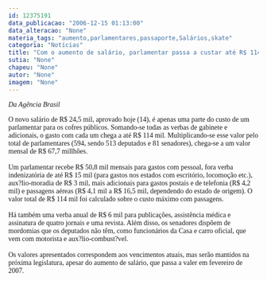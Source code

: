 ```yaml
---
id: 12375191
data_publicacao: "2006-12-15 01:13:00"
data_alteracao: "None"
materia_tags: "aumento,parlamentares,passaporte,Salários,skate"
categoria: "Notícias"
title: "Com o aumento de salário, parlamentar passa a custar até R$ 114 mil mensais "
sutia: "None"
chapeu: "None"
autor: "None"
imagem: "None"
---
```

<p><P><FONT face=Verdana><I>Da Agência Brasil</I>&nbsp;<BR></FONT></P></p>
<p><P><FONT face=Verdana>O novo salário de R$ 24,5 mil, aprovado hoje (14), é apenas uma parte do custo de um parlamentar para os cofres públicos. Somando-se todas as verbas de gabinete e adicionais, o gasto com cada um chega a até R$ 114 mil. Multiplicando-se esse valor pelo total de parlamentares (594, sendo 513 deputados e 81 senadores), chega-se a um valor mensal de R$ 67,7 millhões.<BR><BR>Um parlamentar recebe R$ 50,8 mil mensais para gastos com pessoal, fora verba indenizatória de até R$ 15 mil (para gastos nos estados com escritório, locomoção etc.), aux?lio-moradia de R$ 3 mil, mais adicionais para gastos postais e de telefonia (R$ 4,2 mil) e passagens aéreas (R$ 4,1 mil a R$ 16,5 mil, dependendo do estado de origem). O valor total de R$ 114 mil foi calculado sobre o custo máximo com passagens.<BR><BR>Há também uma verba anual de R$ 6 mil para publicações, assistência médica e assinatura de quatro jornais e uma revista. Além disso, os senadores dispõem de mordomias que os deputados não têm, como funcionários da Casa e carro oficial, que vem com motorista e aux?lio-combust?vel.<BR><BR>Os valores apresentados correspondem aos vencimentos atuais, mas serão mantidos na próxima legislatura, apesar do aumento de salário, que passa a valer em fevereiro de 2007.</FONT></P><FONT face=Arial></FONT> </p>
